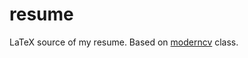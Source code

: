 # resume

LaTeX source of my resume. Based on [moderncv](https://github.com/xdanaux/moderncv) class.
